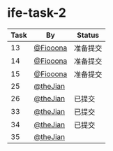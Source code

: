 # ife-task-2

| Task | By | Status |
| ---- | ---- | ---- |
| 13 | [@Fiooona](https://github.com/Fiooona) | 准备提交 |
| 14 | [@Fiooona](https://github.com/Fiooona) | 准备提交 |
| 15 | [@Fiooona](https://github.com/Fiooona) | 准备提交 |
| 25 | [@theJian](http://github.com/thejian) |  |
| 26 | [@theJian](http://github.com/thejian) | 已提交 |
| 33 | [@theJian](http://github.com/thejian) | 已提交 |
| 34 | [@theJian](http://github.com/thejian) | 已提交 |
| 35 | [@theJian](http://github.com/thejian) |  |
